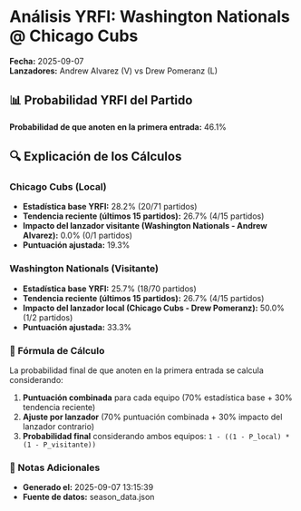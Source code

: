 # Análisis YRFI: Washington Nationals @ Chicago Cubs

**Fecha:** 2025-09-07  
**Lanzadores:** Andrew Alvarez (V) vs Drew Pomeranz (L)

## 📊 Probabilidad YRFI del Partido

**Probabilidad de que anoten en la primera entrada:** 46.1%

## 🔍 Explicación de los Cálculos

### Chicago Cubs (Local)
- **Estadística base YRFI:** 28.2% (20/71 partidos)
- **Tendencia reciente (últimos 15 partidos):** 26.7% (4/15 partidos)
- **Impacto del lanzador visitante (Washington Nationals - Andrew Alvarez):** 0.0% (0/1 partidos)
- **Puntuación ajustada:** 19.3%

### Washington Nationals (Visitante)
- **Estadística base YRFI:** 25.7% (18/70 partidos)
- **Tendencia reciente (últimos 15 partidos):** 26.7% (4/15 partidos)
- **Impacto del lanzador local (Chicago Cubs - Drew Pomeranz):** 50.0% (1/2 partidos)
- **Puntuación ajustada:** 33.3%

### 📝 Fórmula de Cálculo

La probabilidad final de que anoten en la primera entrada se calcula considerando:
1. **Puntuación combinada** para cada equipo (70% estadística base + 30% tendencia reciente)
2. **Ajuste por lanzador** (70% puntuación combinada + 30% impacto del lanzador contrario)
3. **Probabilidad final** considerando ambos equipos: `1 - ((1 - P_local) * (1 - P_visitante))`

### 📌 Notas Adicionales

- **Generado el:** 2025-09-07 13:15:39
- **Fuente de datos:** season_data.json
